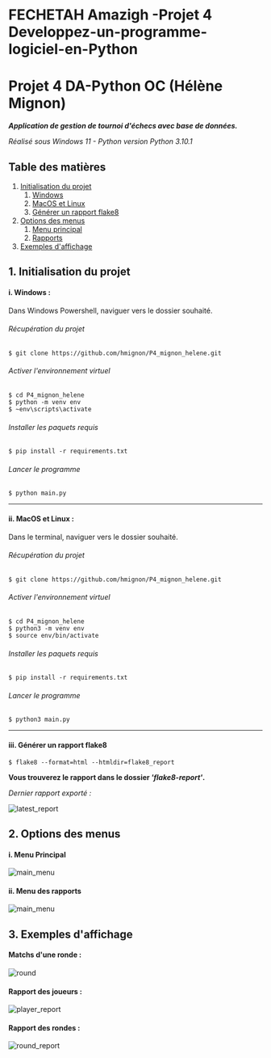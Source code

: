 # FECHETAH Amazigh -Projet 4 Developpez-un-programme-logiciel-en-Python


# Projet 4 DA-Python OC (Hélène Mignon)
***Application de gestion de tournoi d'échecs avec base de données.***

_Réalisé sous Windows 11 - Python version Python 3.10.1_


## Table des matières

1. [Initialisation du projet](#id-section1)
    1. [Windows](#id-section1-1)
    1. [MacOS et Linux](#id-section1-2)
    3. [Générer un rapport flake8](#id-section1-3)
2. [Options des menus](#id-section2)
    1. [Menu principal](#section2-1)
    2. [Rapports](#section2-2)
3. [Exemples d'affichage](#section3)


<div id='id-section1'></div>

## 1. Initialisation du projet

<div id='id-section1-1'></div>


#### i. Windows :
Dans Windows Powershell, naviguer vers le dossier souhaité.
###### Récupération du projet

    $ git clone https://github.com/hmignon/P4_mignon_helene.git

###### Activer l'environnement virtuel
    $ cd P4_mignon_helene 
    $ python -m venv env 
    $ ~env\scripts\activate
    
###### Installer les paquets requis
    $ pip install -r requirements.txt

###### Lancer le programme
    $ python main.py


<div id='id-section1-2'></div>

---------

#### ii. MacOS et Linux :
Dans le terminal, naviguer vers le dossier souhaité.
###### Récupération du projet

    $ git clone https://github.com/hmignon/P4_mignon_helene.git

###### Activer l'environnement virtuel
    $ cd P4_mignon_helene 
    $ python3 -m venv env 
    $ source env/bin/activate
    
###### Installer les paquets requis
    $ pip install -r requirements.txt

###### Lancer le programme
    $ python3 main.py


<div id='id-section1-3'></div>

----------

#### iii. Générer un rapport flake8

    $ flake8 --format=html --htmldir=flake8_report

**Vous trouverez le rapport dans le dossier _'flake8-report'_.**

_Dernier rapport exporté :_

![latest_report](img/latest_report.png)

<div id='id-section2'></div>

## 2. Options des menus

<div id='id-section2-1'></div>

#### i. Menu Principal
![main_menu](img/main_menu.png)

<div id='id-section2-2'></div>

#### ii. Menu des rapports
![main_menu](img/reports_menu.png)

<div id='id-section3'></div>

## 3. Exemples d'affichage
#### Matchs d'une ronde :
![round](img/round_example.png)

#### Rapport des joueurs :
![player_report](img/players_report.png)

#### Rapport des rondes :
![round_report](img/rounds_report.png)

